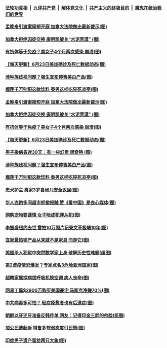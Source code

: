 ####  [法轮功真相](../../../../basic/blob/master/README.md?t=06241731) &nbsp;|&nbsp; [九评共产党](../../../../9ping.md/blob/master/README.md?t=06241731) &nbsp;|&nbsp; [解体党文化](../../../../jtdwh.md/blob/master/README.md?t=06241731)  &nbsp;|&nbsp; [共产主义的终极目的](../../../../gczydzjmd.md/blob/master/README.md?t=06241731) &nbsp;|&nbsp; [魔鬼在统治我们的世界](../../../../mgztzwmdsj.md/blob/master/README.md?t=06241731) 

#### [孟晚舟引渡案简短开庭 加拿大法院做出最新裁示(图)](../pages/p3/937502.md?t=06241731) 

#### [加拿大拒绝囚徒交换 康明凯被关“水泥荒漠” (图)](../pages/p3/937489.md?t=06241731) 

#### [有抗体等于免疫？美女子4个月两次感染 崩溃(图)](../pages/p3/937487.md?t=06241731) 

#### [【每天更新】6月23日美加确诊及死亡数据动态(图)](../pages/p3/935173.md?t=06241731) 

#### [涉种族歧视问题？强生宣布停售美白产品(图)](../pages/p3/937445.md?t=06241731) 

#### [榴莲千万别配这款饮料 泰男这样吃猝死凉亭(图)](../pages/p3/937446.md?t=06241731) 

#### [孟晚舟引渡案简短开庭 加拿大法院做出最新裁示(图)](../pages/p3/937502.md?t=06241731) 

#### [加拿大拒绝囚徒交换 康明凯被关“水泥荒漠” (图)](../pages/p3/937489.md?t=06241731) 

#### [有抗体等于免疫？美女子4个月两次感染 崩溃(图)](../pages/p3/937487.md?t=06241731) 

#### [【每天更新】6月23日美加确诊及死亡数据动态(图)](../pages/p3/935173.md?t=06241731) 

#### [男子染病昏迷30天：有一些幻觉 很奇特 (图)](../pages/p3/937456.md?t=06241731) 

#### [涉种族歧视问题？强生宣布停售美白产品(图)](../pages/p3/937445.md?t=06241731) 

#### [榴莲千万别配这款饮料 泰男这样吃猝死凉亭(图)](../pages/p3/937446.md?t=06241731) 

#### [忠犬护主 离家3岁自闭儿安全返回(图)](../pages/p3/937392.md?t=06241731) 

#### [华人连跑多间超市抓偷报贼 赞《看中国》是良心媒体(图)](../pages/p3/937382.md?t=06241731) 

#### [网购宠物要谨慎 女子险成犯罪从犯(图)](../pages/p3/937362.md?t=06241731) 

#### [李振盛纽约去世 曾拍10万照片记录文革极端10年(图)](../pages/p3/937368.md?t=06241731) 

#### [宜家最热销产品从来就不是家具 而是它(图)](../pages/p3/937359.md?t=06241731) 

#### [美国杀人犯狱中突然数学家上身 破解历史性难题(组图)](../pages/p3/937348.md?t=06241731) 

#### [第2波疫情恐爆发？专家点名3危险亚洲国家(图)](../pages/p3/937342.md?t=06241731) 

#### [超瞎家属探病拔呼吸机换空调 病人丧命(图)](../pages/p3/937277.md?t=06241731) 

#### [网易丁磊$2900万购买美国豪宅 马斯克净赚70%(图)](../pages/p3/937264.md?t=06241731) 

#### [中共病毒多可怕？ 轻症痊愈者也有后遗症(图)](../pages/p3/937252.md?t=06241731) 

#### [朝鲜以牙还牙准备反韩传单 网友：记得印金三胖的帅脸(组图)](../pages/p3/937228.md?t=06241731) 

#### [加公民遭起诉 特鲁多软弱态度引民愤(图)](../pages/p3/937212.md?t=06241731) 

#### [印度男子遗产留给两只大象(图)](../pages/p3/937210.md?t=06241731) 

